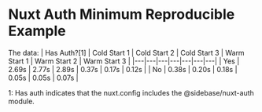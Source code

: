 # Nuxt Auth Minimum Reproducible Example

The data:
| Has Auth?[1] | Cold Start 1 | Cold Start 2 | Cold Start 3 | Warm Start 1 | Warm Start 2 | Warm Start 3 |
|---|---|---|---|---|---|---|
| Yes | 2.69s | 2.77s | 2.89s | 0.37s | 0.17s | 0.12s |
| No | 0.38s | 0.20s | 0.18s | 0.05s | 0.05s | 0.07s |

1: Has auth indicates that the nuxt.config includes the @sidebase/nuxt-auth module.